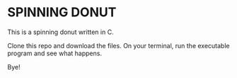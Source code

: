 # SPINNING DONUT

This is a spinning donut written in C.

Clone this repo and download the files. On your terminal, run the executable program and see what happens.

Bye!
